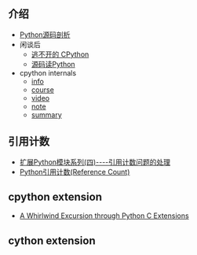 ## 介绍

- [Python源码剖析](https://book.douban.com/subject/3117898/)
- 闲谈后
  - [逃不开的 CPython](https://zhuanlan.zhihu.com/manjusakac)
  - [源码读Python](https://zhuanlan.zhihu.com/c_168776105)
- cpython internals
  - [info](http://pgbovine.net/cpython-internals.htm)
  - [course](http://courses.pgbovine.net/csc253/)
  - [video](http://v.youku.com/v_show/id_XMTQ0NzY5ODcyOA==.html?spm=a2hzp.8244740.0.0&f=26549146)
  - [note]()
  - [summary](https://medium.com/@dawran6/getting-started-with-python-internals-a5474ccb8022)

## 引用计数

- [扩展Python模块系列(四)----引用计数问题的处理](https://blog.csdn.net/kof2019/article/details/77824473)
- [Python引用计数(Reference Count)](https://www.jianshu.com/p/ecea193abec4)

## cpython extension

- [A Whirlwind Excursion through Python C Extensions](https://nedbatchelder.com/text/whirlext.html)

## cython extension